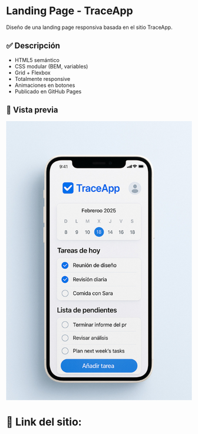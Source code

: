 # Landing Page - TraceApp

Diseño de una landing page responsiva basada en el sitio TraceApp.

## ✅ Descripción
- HTML5 semántico
- CSS modular (BEM, variables)
- Grid + Flexbox
- Totalmente responsive
- Animaciones en botones
- Publicado en GitHub Pages

## 🚀 Vista previa

![Vista previa](img/hero.jpg) 

# 🚀 Link del sitio:

